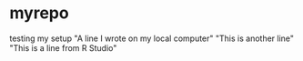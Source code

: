 # myrepo
testing my setup
"A line I wrote on my local computer" 
"This is another line"
"This is a line from R Studio"
